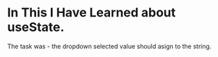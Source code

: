 
# In This I Have Learned about useState.

The task was - the dropdown selected value should asign to the string.
